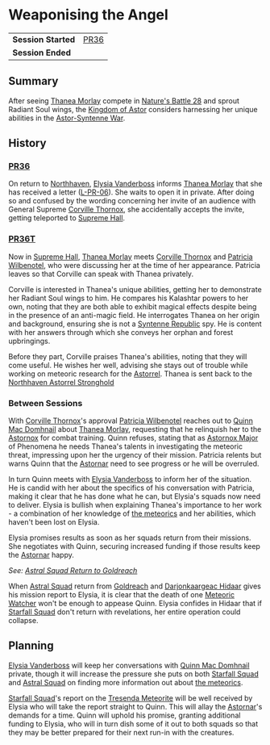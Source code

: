 # Weaponising the Angel

|||
| --- | --- |
| **Session Started** | [PR36](../sessions/PR36.md) | storyline.2
| **Session Ended** | |

## Summary

After seeing [Thanea Morlay](../characters/thanea-morlay.md) compete in [Nature's Battle 28](ended/natures-battle-28.md) and sprout Radiant Soul wings, the [Kingdom of Astor](../civilisations/kingdom-of-astor/kingdom-of-astor.md) considers harnessing her unique abilities in the [Astor-Syntenne War](../history/events/astor-syntenne-war.md).

## History

### [PR36](../sessions/PR36.md)

On return to [Northhaven](../places/settlements/cities/northhaven.md), [Elysia Vanderboss](../characters/elysia-vanderboss.md) informs [Thanea Morlay](../characters/thanea-morlay.md) that she has received a letter ([L-PR-06](../letters/L-PR-06.md)). She waits to open it in private. After doing so and confused by the wording concerning her invite of an audience with General Supreme [Corville Thornox](../characters/corville-thornox.md), she accidentally accepts the invite, getting teleported to [Supreme Hall](../places/buildings/government/supreme-hall.md).

### [PR36T](../sessions/PR36T.md)

Now in [Supreme Hall](../places/buildings/government/supreme-hall.md), [Thanea Morlay](../characters/thanea-morlay.md) meets [Corville Thornox](../characters/corville-thornox.md) and [Patricia Wilbenotel](../characters/patricia-wilbenotel.md), who were discussing her at the time of her appearance. Patricia leaves so that Corville can speak with Thanea privately.

Corville is interested in Thanea's unique abilities, getting her to demonstrate her Radiant Soul wings to him. He compares his Kalashtar powers to her own, noting that they are both able to exhibit magical effects despite being in the presence of an anti-magic field. He interrogates Thanea on her origin and background, ensuring she is not a [Syntenne Republic](../civilisations/syntenne-republic/syntenne-republic.md) spy. He is content with her answers through which she conveys her orphan and forest upbringings.

Before they part, Corville praises Thanea's abilities, noting that they will come useful. He wishes her well, advising she stays out of trouble while working on meteoric research for the [Astorrel](../organisations/government/astorrel/astorrel.md). Thanea is sent back to the [Northhaven Astorrel Stronghold](../places/settlements/strongholds/northhaven-astorrel-stronghold.md)

### Between Sessions

With [Corville Thornox](../characters/corville-thornox.md)'s approval [Patricia Wilbenotel](../characters/patricia-wilbenotel.md) reaches out to [Quinn Mac Domhnail](../characters/quinn-mac-domhnail.md) about [Thanea Morlay](../characters/thanea-morlay.md), requesting that he relinquish her to the [Astornox](../organisations/government/astornox/astornox.md) for combat training. Quinn refuses, stating that as [Astornox Major](../organisations/government/astornox/ranks/astornox-major.md) of Phenomena he needs Thanea's talents in investigating the meteoric threat, impressing upon her the urgency of their mission. Patricia relents but warns Quinn that the [Astornar](../organisations/government/astornar.md) need to see progress or he will be overruled.

In turn Quinn meets with [Elysia Vanderboss](../characters/elysia-vanderboss.md) to inform her of the situation. He is candid with her about the specifics of his conversation with Patricia, making it clear that he has done what he can, but Elysia's squads now need to deliver. Elysia is bullish when explaining Thanea's importance to her work - a combination of her knowledge of [the meteorics](../lineages/the-meteorics.md) and her abilities, which haven't been lost on Elysia.

Elysia promises results as soon as her squads return from their missions. She negotiates with Quinn, securing increased funding if those results keep the [Astornar](../organisations/government/astornar.md) happy.

*See: [Astral Squad Return to Goldreach](astral-squad-return-to-goldreach.md)*

When [Astral Squad](../organisations/government/astorrel/squads/astral-squad.md) return from [Goldreach](../civilisations/kingdom-of-astor/SETTLEMENTS/GOLDREACH/README.md) and [Darjonkaargeac Hidaar](../characters/darjonkaargeac-hidaar.md) gives his mission report to Elysia, it is clear that the death of one [Meteoric Watcher](../creatures/meteoric-watcher.md) won't be enough to appease Quinn. Elysia confides in Hidaar that if [Starfall Squad](../organisations/government/astorrel/squads/starfall-squad.md) don't return with revelations, her entire operation could collapse.

## Planning

[Elysia Vanderboss](../characters/elysia-vanderboss.md) will keep her conversations with [Quinn Mac Domhnail](../characters/quinn-mac-domhnail.md) private, though it will increase the pressure she puts on both [Starfall Squad](../organisations/government/astorrel/squads/starfall-squad.md) and [Astral Squad](../organisations/government/astorrel/squads/astral-squad.md) on finding more information out about [the meteorics](../lineages/the-meteorics.md).

[Starfall Squad](../organisations/government/astorrel/squads/starfall-squad.md)'s report on the [Tresenda Meteorite](../items/meteoric/meteorites/tresenda-meteorite.md) will be well received by Elysia who will take the report straight to Quinn. This will allay the [Astornar](../organisations/government/astornar.md)'s demands for a time. Quinn will uphold his promise, granting additional funding to Elysia, who will in turn dish some of it out to both squads so that they may be better prepared for their next run-in with the creatures.
